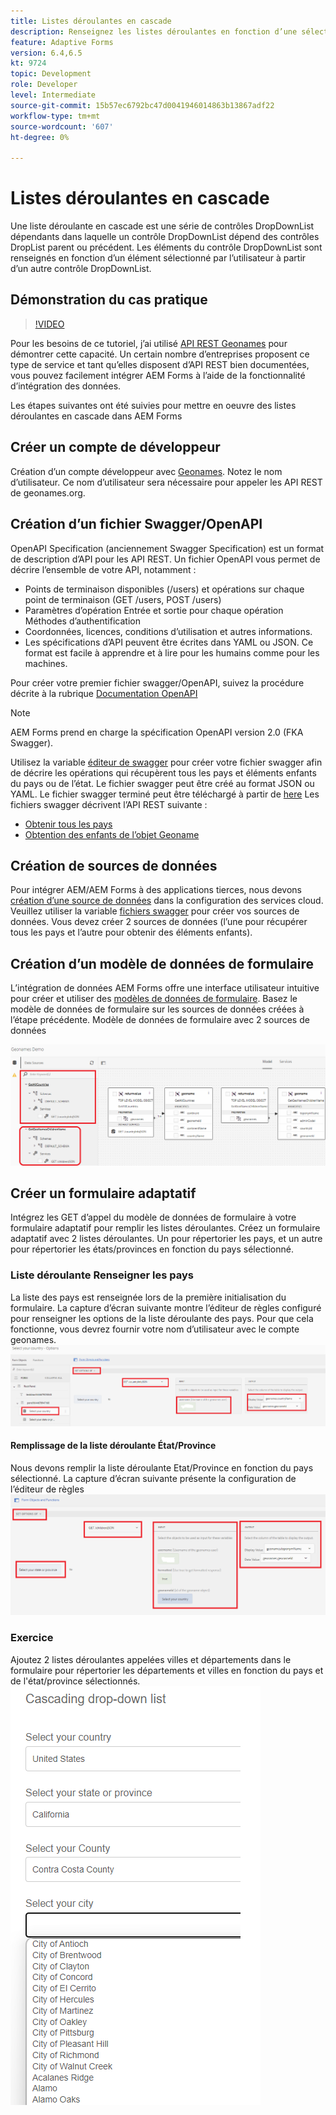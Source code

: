 ```yaml
---
title: Listes déroulantes en cascade
description: Renseignez les listes déroulantes en fonction d’une sélection précédente de liste déroulante.
feature: Adaptive Forms
version: 6.4,6.5
kt: 9724
topic: Development
role: Developer
level: Intermediate
source-git-commit: 15b57ec6792bc47d0041946014863b13867adf22
workflow-type: tm+mt
source-wordcount: '607'
ht-degree: 0%

---
```


# Listes déroulantes en cascade

Une liste déroulante en cascade est une série de contrôles DropDownList dépendants dans laquelle un contrôle DropDownList dépend des contrôles DropList parent ou précédent. Les éléments du contrôle DropDownList sont renseignés en fonction d’un élément sélectionné par l’utilisateur à partir d’un autre contrôle DropDownList.

## Démonstration du cas pratique

>[!VIDEO](https://video.tv.adobe.com/v/340344?quality=9&learn=on)

Pour les besoins de ce tutoriel, j’ai utilisé [API REST Geonames](http://api.geonames.org/) pour démontrer cette capacité.
Un certain nombre d’entreprises proposent ce type de service et tant qu’elles disposent d’API REST bien documentées, vous pouvez facilement intégrer AEM Forms à l’aide de la fonctionnalité d’intégration des données.

Les étapes suivantes ont été suivies pour mettre en oeuvre des listes déroulantes en cascade dans AEM Forms

## Créer un compte de développeur

Création d’un compte développeur avec [Geonames](https://www.geonames.org/login). Notez le nom d’utilisateur. Ce nom d’utilisateur sera nécessaire pour appeler les API REST de geonames.org.

## Création d’un fichier Swagger/OpenAPI

OpenAPI Specification (anciennement Swagger Specification) est un format de description d’API pour les API REST. Un fichier OpenAPI vous permet de décrire l’ensemble de votre API, notamment :

* Points de terminaison disponibles (/users) et opérations sur chaque point de terminaison (GET /users, POST /users)
* Paramètres d’opération Entrée et sortie pour chaque opération Méthodes d’authentification
* Coordonnées, licences, conditions d’utilisation et autres informations.
* Les spécifications d’API peuvent être écrites dans YAML ou JSON. Ce format est facile à apprendre et à lire pour les humains comme pour les machines.

Pour créer votre premier fichier swagger/OpenAPI, suivez la procédure décrite à la rubrique [Documentation OpenAPI](https://swagger.io/docs/specification/2-0/basic-structure/)

>[!NOTE]
> AEM Forms prend en charge la spécification OpenAPI version 2.0 (FKA Swagger).

Utilisez la variable [éditeur de swagger](https://editor.swagger.io/) pour créer votre fichier swagger afin de décrire les opérations qui récupèrent tous les pays et éléments enfants du pays ou de l’état. Le fichier swagger peut être créé au format JSON ou YAML. Le fichier swagger terminé peut être téléchargé à partir de [here](assets/swagger-files.zip)
Les fichiers swagger décrivent l’API REST suivante :
* [Obtenir tous les pays](http://api.geonames.org/countryInfoJSON?username=yourusername)
* [Obtention des enfants de l’objet Geoname](http://api.geonames.org/childrenJSON?formatted=true&amp;geonameId=6252001&amp;username=yourusername)

## Création de sources de données

Pour intégrer AEM/AEM Forms à des applications tierces, nous devons [création d’une source de données](https://experienceleague.adobe.com/docs/experience-manager-learn/forms/ic-web-channel-tutorial/parttwo.html) dans la configuration des services cloud. Veuillez utiliser la variable [fichiers swagger](assets/swagger-files.zip) pour créer vos sources de données.
Vous devez créer 2 sources de données (l’une pour récupérer tous les pays et l’autre pour obtenir des éléments enfants).


## Création d’un modèle de données de formulaire

L’intégration de données AEM Forms offre une interface utilisateur intuitive pour créer et utiliser des [modèles de données de formulaire](https://experienceleague.adobe.com/docs/experience-manager-65/forms/form-data-model/create-form-data-models.html). Basez le modèle de données de formulaire sur les sources de données créées à l’étape précédente. Modèle de données de formulaire avec 2 sources de données

![fdm](assets/geonames-fdm.png)


## Créer un formulaire adaptatif

Intégrez les GET d’appel du modèle de données de formulaire à votre formulaire adaptatif pour remplir les listes déroulantes.
Créez un formulaire adaptatif avec 2 listes déroulantes. Un pour répertorier les pays, et un autre pour répertorier les états/provinces en fonction du pays sélectionné.

### Liste déroulante Renseigner les pays

La liste des pays est renseignée lors de la première initialisation du formulaire. La capture d’écran suivante montre l’éditeur de règles configuré pour renseigner les options de la liste déroulante des pays. Pour que cela fonctionne, vous devrez fournir votre nom d’utilisateur avec le compte geonames.
![get-countries](assets/get-countries-rule-editor.png)

#### Remplissage de la liste déroulante État/Province

Nous devons remplir la liste déroulante Etat/Province en fonction du pays sélectionné. La capture d’écran suivante présente la configuration de l’éditeur de règles
![state-province-options](assets/state-province-options.png)

### Exercice

Ajoutez 2 listes déroulantes appelées villes et départements dans le formulaire pour répertorier les départements et villes en fonction du pays et de l&#39;état/province sélectionnés.
![exercice](assets/cascading-drop-down-exercise.png)





